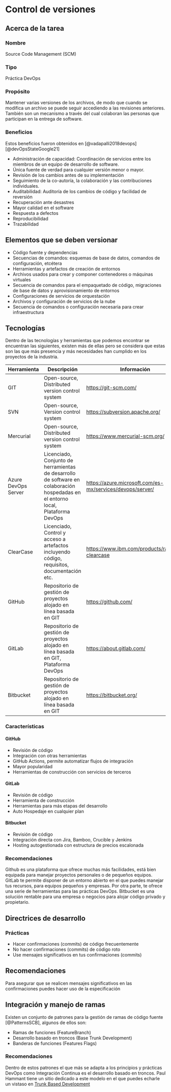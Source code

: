 # Control de versiones

## Acerca de la tarea

### Nombre
Source Code Management (SCM)

### Tipo
Práctica DevOps

### Propósito 
Mantener varias versiones de los archivos, de modo que cuando se
modifica un archivo se puede seguir accediendo a las revisiones
anteriores. También son un mecanismo a través del cual colaboran las
personas que participan en la entrega de software.

### Beneficios 

Estos beneficios fueron obtenidos en [@vadapalli2018devops]
[@devOpsStateGoogle21]

- Administración de capacidad: Coordinación de servicios entre los miembros de 
un equipo de desarrollo de software.
- Única fuente de verdad para cualquier versión menor o mayor.
- Revisión de los cambios antes de su implementación
- Seguimiento de la co-autoría, la colaboración y las contribuciones individuales.
- Auditabilidad: Auditoría de los cambios de código y facilidad de reversión
- Recuperación ante desastres
- Mayor calidad en el software
- Respuesta a defectos
- Reproducibilidad
- Trazabilidad

## Elementos que se deben versionar

- Código fuente y dependencias
- Secuencias de comandos: esquemas de base de datos, comandos de configuración, etcétera
- Herramientas y artefactos de creación de entornos
- Archivos usados para crear y componer contenedores o máquinas virtuales
- Secuencia de comandos para el empaquetado de código, migraciones de base de datos y aprovisionamiento de entornos
- Configuraciones de servicios de orquestación
- Archivos y configuración de servicios de la nube
- Secuencia de comandos o configuración necesaria para crear infraestructura

## Tecnologías

Dentro de las tecnologías y herramientas que podemos encontrar se
encuentran las siguientes, existen más de ellas pero se considera que
estas son las que más presencia y más necesidades han cumplido en los
proyectos de la industria.

|  Herramienta          | Descripción                                                                                                                      |  Información                                                |
|  ---------------------|----------------------------------------------------------------------------------------------------------------------------------|------------------------------------------------------------ |
|  GIT                  | Open-source, Distributed version control system                                                                                  | https://git-scm.com/                                        |
|  SVN                  | Open-source, Version control system                                                                                              | https://subversion.apache.org/                              |
|  Mercurial            | Open-source, Distributed version control system                                                                                  | https://www.mercurial-scm.org/                              |
|  Azure DevOps Server  | Licenciado, Conjunto de herramientas de desarrollo de software en colaboración hospedadas en el entorno local, Plataforma DevOps | https://azure.microsoft.com/es-mx/services/devops/server/   |
|  ClearCase            | Licenciado, Control y acceso a artefactos incluyendo código, requisitos, documentación etc.                                      | https://www.ibm.com/products/rational-clearcase             |
|  GitHub               | Repositorio de gestión de proyectos alojado en línea basada en GIT                                                               | https://github.com/                                         |
|  GitLab               | Repositorio de gestión de proyectos alojado en línea basada en GIT, Plataforma DevOps                                            | https://about.gitlab.com/                                   |
|  Bitbucket            | Repositorio de gestión de proyectos alojado en línea basada en GIT                                                               | https://bitbucket.org/                                      |

### Características 

#### GitHub

- Revisión de código
- Integración con otras herramientas
- GitHub Actions, permite automatizar flujos de integración
- Mayor popularidad
- Herramientas de construcción con servicios de terceros

#### GitLab

- Revisión de código
- Herramienta de construcción
- Herramientas para más etapas del desarrollo
- Auto Hospedaje en cualquier plan

#### Bitbucket

- Revisión de código
- Integración directa con Jira, Bamboo, Crucible y Jenkins
- Hosting autogestionada con estructura de precios escalonada

### Recomendaciones

Github es una plataforma que ofrece muchas más facilidades, está bien
equipada para manejar proyectos personales o de pequeños equipos. GitLab
te permite disponer de un entorno abierto en el que puedes manejar tus
recursos, para equipos pequeños y empresas. Por otra parte, te ofrece
una serie de herramientas para las prácticas DevOps. Bitbucket es una
solución rentable para una empresa o negocios para alojar código privado
y propietario.

## Directrices de desarrollo

### Prácticas 

- Hacer confirmaciones (commits) de código frecuentemente
- No hacer confirmaciones (commits) de código roto
- Use mensajes significativos en tus confirmaciones (commits)

## Recomendaciones 

Para asegurar que se realicen mensajes significativos en las
confirmaciones puedes hacer uso de la especificación

## Integración y manejo de ramas

Existen un conjunto de patrones para la gestión de ramas de código
fuente [@PatternsSCB], algunos de ellos son:

- Ramas de funciones (FeatureBranch)
- Desarrollo basado en troncos (Base Trunk Development)
- Banderas de funciones (Features Flags)

### Recomendaciones 

Dentro de estos patrones el que más se adapta a los principios y
prácticas DevOps como Integración Continua es el desarrollo basado en 
troncos. Paul Hammant tiene un sitio dedicado a este modelo en el que 
puedes echarle un vistaso en [Trunk Based Development](https://trunkbaseddevelopment.com/) 

